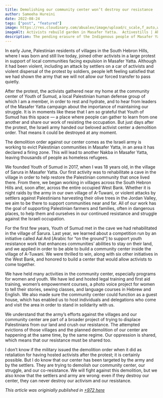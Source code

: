 ```yaml
---
title: Demolishing our community center won’t destroy our resistance
author: Sameeha Hureini
date: 2022-08-24
tags: ["post", "featured"]
image: https://res.cloudinary.com/abualex/image/upload/c_scale,f_auto,w_700/v1676455084/yos-garden.jpg
imageAlt: Activists rebuild garden in Masafer Yatta.  Activestills | Ahmad Al-Bazz
description: The pending erasure of the Indigenous people of Masafer Yatta isn’t solely about the “occupation,” as liberal Zionists would lead you to believe. Palestinians are fighting much more than an “occupation.” We are fighting Israel’s program of settler-colonialism.
---
```

In early June, Palestinian residents of villages in the South Hebron Hills, where I was born and still live today, joined other activists in a large protest in support of local communities facing expulsion in Masafer Yatta. Although it had been violent, including an attack by settlers on a car of activists and violent dispersal of the protest by soldiers, people left feeling satisfied that we had shown the army that we will not allow our forced transfer to pass quietly. 

After the protest, the activists gathered near my home at the community center of Youth of Sumud, a local Palestinian human defense group of which I am a member, in order to rest and hydrate, and to hear from leaders of the Masafer Yatta campaign about the importance of maintaining our struggle. It is in moments like these that I am so grateful that Youth of Sumud has this space — a place where people can gather to learn from one another and share our work of resisting the occupation. But just days after the protest, the Israeli army handed our beloved activist center a demolition order. That means it could be destroyed at any moment. 

The demolition order against our center comes as the Israeli army is working to evict Palestinian communities in Masafer Yatta, in an area it has declared a firing zone. This will lead to another Nakba in Masafer Yatta, leaving thousands of people as homeless refugees.  

We founded Youth of Sumud in 2017, when I was 18 years old, in the village of Sarura in Masafer Yatta. Our first activity was to rehabilitate a cave in the village in order to help restore the Palestinian community that once lived there. From there, we began working in villages across the South Hebron Hills and, soon after, across the entire occupied West Bank. Whether it is night raids by the army in our own village of A-Tuwani, or violent attacks by settlers against Palestinians harvesting their olive trees in the Jordan Valley, we aim to be there to support communities near and far. All of our work has the goal of supporting Palestinian farmers and families, often in dangerous places, to help them and ourselves in our continued resistance and struggle against the Israeli occupation. 

For the first few years, Youth of Sumud met in the cave we had rehabilitated in the village of Sarura. Last year, we learned about a competition run by an initiative called Aal Ard [Arabic for “on the ground”] to support youth resistance work that enhances communities’ abilities to stay on their land, and we applied in order to be able to build a community center inside the village of A-Tuwani. We were thrilled to win, along with six other initiatives in the West Bank, and honored to build a center that would allow activists to come together. 

We have held many activities in the community center, especially programs for women and youth. We have led and hosted legal training and first aid training, women’s empowerment courses, a photo voice project for women to tell their stories, sewing classes, and language courses in Hebrew and English. We also made sure the community center could function as a guest house, which has enabled us to host individuals and delegations who come and visit the area in order to stand in solidarity with us. 

We understand that the army’s efforts against the villages and our community center are part of a broader project of trying to displace Palestinians from our land and crush our resistance. The attempted evictions of those villages and the planned demolition of our center are happening at the same time, by the same regime. Our oppression is shared, which means that our resistance must be shared too. 

I don’t know if the military issued the demolition order when it did as retaliation for having hosted activists after the protest; it is certainly possible. But I do know that our center has been targeted by the army and by the settlers. They are trying to demolish our community center, our struggle, and our co-resistance. We will fight against this demolition, but we also know that the settlers and army are wrong: even if they destroy our center, they can never destroy our activism and our resistance. 

<em>This article was originially published in <a href="https://www.972mag.com/youth-of-sumud-demolish-community-center/">+972 here</a></em>